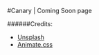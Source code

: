#Canary | Coming Soon page

######Credits:
  * [Unsplash](https://unsplash.com)
  * [Animate.css](https://daneden.github.io/animate.css/)
  
